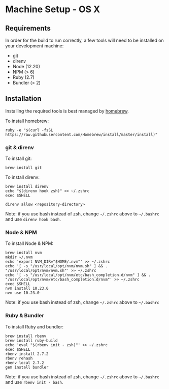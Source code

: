 # Machine Setup - OS X

## Requirements

In order for the build to run correctly, a few tools will need to be installed
on your development machine:

* git
* direnv
* Node (12.20)
* NPM (> 6)
* Ruby (2.7)
* Bundler (> 2)

## Installation

Installing the required tools is best managed by [homebrew](http://brew.sh).

To install homebrew:

```
ruby -e "$(curl -fsSL https://raw.githubusercontent.com/Homebrew/install/master/install)"
```

### git & direnv

To install git:

```shell script
brew install git
```

To install direnv:

```shell script
brew install direnv
echo "$(direnv hook zsh)" >> ~/.zshrc
exec $SHELL

direnv allow <repository-directory>
```

Note: if you use bash instead of zsh, change `~/.zshrc` above to `~/.bashrc`
and use `direnv hook bash`.

### Node & NPM

To install Node & NPM:

```shell script
brew install nvm
mkdir ~/.nvm
echo 'export NVM_DIR="$HOME/.nvm"' >> ~/.zshrc
echo '[ -s "/usr/local/opt/nvm/nvm.sh" ] && . "/usr/local/opt/nvm/nvm.sh"' >> ~/.zshrc
echo '[ -s "/usr/local/opt/nvm/etc/bash_completion.d/nvm" ] && . "/usr/local/opt/nvm/etc/bash_completion.d/nvm"' >> ~/.zshrc
exec $SHELL
nvm install 10.23.0
nvm use 10.23.0
```

Note: if you use bash instead of zsh, change `~/.zshrc` above to `~/.bashrc`

### Ruby & Bundler

To install Ruby and bundler:

```shell script
brew install rbenv
brew install ruby-build
echo 'eval "$(rbenv init - zsh)"' >> ~/.zshrc
exec $SHELL
rbenv install 2.7.2
rbenv rehash
rbenv local 2.7.2
gem install bundler
```

Note: if you use bash instead of zsh, change `~/.zshrc` above to `~/.bashrc`
and use `rbenv init - bash`.
